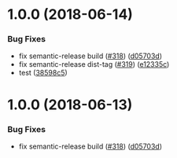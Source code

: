 # 1.0.0 (2018-06-14)


### Bug Fixes

* fix semantic-release build ([#318](https://github.com/jtrujill/Fabric.Cashmere/issues/318)) ([d05703d](https://github.com/jtrujill/Fabric.Cashmere/commit/d05703d))
* fix semantic-release dist-tag ([#319](https://github.com/jtrujill/Fabric.Cashmere/issues/319)) ([e12335c](https://github.com/jtrujill/Fabric.Cashmere/commit/e12335c))
* test ([38598c5](https://github.com/jtrujill/Fabric.Cashmere/commit/38598c5))

# 1.0.0 (2018-06-13)


### Bug Fixes

* fix semantic-release build ([#318](https://github.com/HealthCatalyst/Fabric.Cashmere/issues/318)) ([d05703d](https://github.com/HealthCatalyst/Fabric.Cashmere/commit/d05703d))
